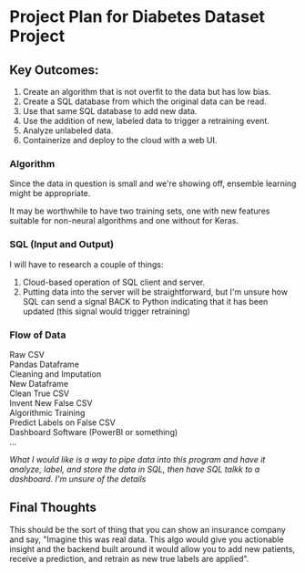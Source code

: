 # Project Plan for Diabetes Dataset Project

## Key Outcomes:

1. Create an algorithm that is not overfit to the data but has low bias.
2. Create a SQL database from which the original data can be read.
3. Use that same SQL database to add new data.
4. Use the addition of new, labeled data to trigger a retraining event.
5. Analyze unlabeled data.
6. Containerize and deploy to the cloud with a web UI.

### Algorithm

Since the data in question is small and we're showing off, ensemble learning might be appropriate.

It may be worthwhile to have two training sets, one with new features suitable for non-neural algorithms and one without for Keras.

### SQL (Input and Output)

I will have to research a couple of things:
1. Cloud-based operation of SQL client and server.
2. Putting data into the server will be straightforward, but I'm unsure how SQL can send a signal BACK to Python indicating that it has been updated (this signal would trigger retraining)

### Flow of Data

Raw CSV  
Pandas Dataframe  
Cleaning and Imputation  
New Dataframe  
Clean True CSV  
Invent New False CSV  
Algorithmic Training  
Predict Labels on False CSV  
Dashboard Software (PowerBI or something)  
...

*What I would like is a way to pipe data into this program and have it analyze, label, and store the data in SQL, then have SQL talkk to a dashboard. I'm unsure of the details*

## Final Thoughts

This should be the sort of thing that you can show an insurance company and say, "Imagine this was real data. This algo would give you actionable insight and the backend built around it would allow you to add new patients, receive a prediction, and retrain as new true labels are applied".
